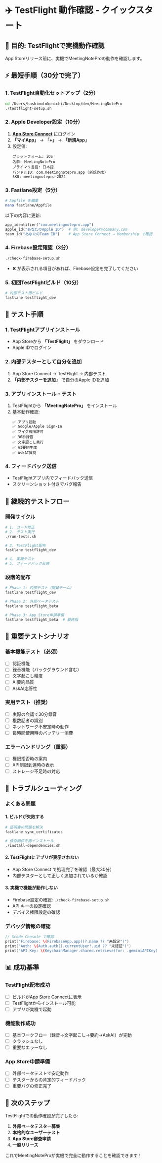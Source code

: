 # ✈️ TestFlight 動作確認 - クイックスタート

## 🎯 目的: TestFlightで実機動作確認

App Storeリリース前に、実機でMeetingNoteProの動作を確認します。

## ⚡ 最短手順（30分で完了）

### 1. TestFlight自動化セットアップ（2分）
```bash
cd /Users/hashimotokenichi/Desktop/dev/MeetingNotePro
./testflight-setup.sh
```

### 2. Apple Developer設定（10分）
1. **[App Store Connect](https://appstoreconnect.apple.com/)** にログイン
2. **「マイApp」** → **「+」** → **「新規App」**
3. 設定値:
   ```
   プラットフォーム: iOS
   名前: MeetingNotePro
   プライマリ言語: 日本語
   バンドルID: com.meetingnotepro.app (新規作成)
   SKU: meetingnotepro-2024
   ```

### 3. Fastlane設定（5分）
```bash
# Appfile を編集
nano fastlane/Appfile
```

以下の内容に更新:
```ruby
app_identifier("com.meetingnotepro.app")
apple_id("あなたのApple ID")  # 例: developer@company.com
team_id("あなたのTeam ID")    # App Store Connect → Membership で確認
```

### 4. Firebase設定確認（3分）
```bash
./check-firebase-setup.sh
```
- ❌ が表示される項目があれば、Firebase設定を完了してください

### 5. 初回TestFlightビルド（10分）
```bash
# 内部テスト用ビルド
fastlane testflight_dev
```

## 📱 テスト手順

### 1. TestFlightアプリインストール
- App Storeから **「TestFlight」** をダウンロード
- Apple IDでログイン

### 2. 内部テスターとして自分を追加
1. App Store Connect → TestFlight → 内部テスト
2. **「内部テスターを追加」** で自分のApple IDを追加

### 3. アプリインストール・テスト
1. TestFlightから **「MeetingNotePro」** をインストール
2. 基本動作確認:
   ```
   ✅ アプリ起動
   ✅ Google/Apple Sign-In
   ✅ マイク権限許可
   ✅ 30秒録音
   ✅ 文字起こし実行
   ✅ AI要約生成
   ✅ AskAI質問
   ```

### 4. フィードバック送信
- TestFlightアプリ内でフィードバック送信
- スクリーンショット付きでバグ報告

## 🔄 継続的テストフロー

### 開発サイクル
```bash
# 1. コード修正
# 2. テスト実行
./run-tests.sh

# 3. TestFlight配布
fastlane testflight_dev

# 4. 実機テスト
# 5. フィードバック反映
```

### 段階的配布
```bash
# Phase 1: 内部テスト（開発チーム）
fastlane testflight_dev

# Phase 2: 外部ベータテスト
fastlane testflight_beta

# Phase 3: App Store申請準備
fastlane testflight_beta  # 最終版
```

## 🧪 重要テストシナリオ

### 基本機能テスト（必須）
- [ ] 認証機能
- [ ] 録音機能（バックグラウンド含む）
- [ ] 文字起こし精度
- [ ] AI要約品質
- [ ] AskAI応答性

### 実用テスト（推奨）
- [ ] 実際の会議で30分録音
- [ ] 複数話者の識別
- [ ] ネットワーク不安定時の動作
- [ ] 長時間使用時のバッテリー消費

### エラーハンドリング（重要）
- [ ] 権限拒否時の案内
- [ ] API制限到達時の表示
- [ ] ストレージ不足時の対応

## 🚨 トラブルシューティング

### よくある問題

#### 1. ビルドが失敗する
```bash
# 証明書の問題を解決
fastlane sync_certificates

# 依存関係を再インストール
./install-dependencies.sh
```

#### 2. TestFlightにアプリが表示されない
- App Store Connect で処理完了を確認（最大30分）
- 内部テスターとして正しく追加されているか確認

#### 3. 実機で機能が動作しない
- Firebase設定の確認: `./check-firebase-setup.sh`
- API キーの設定確認
- デバイス権限設定の確認

### デバッグ情報の確認
```swift
// Xcode Console で確認
print("Firebase: \(FirebaseApp.app()?.name ?? "未設定")")
print("Auth: \(Auth.auth().currentUser?.uid ?? "未認証")")
print("API Key: \(KeychainManager.shared.retrieve(for: .geminiAPIKey) != nil)")
```

## 📊 成功基準

### TestFlight配布成功
- [ ] ビルドがApp Store Connectに表示
- [ ] TestFlightからインストール可能
- [ ] アプリが実機で起動

### 機能動作成功
- [ ] 基本ワークフロー（録音→文字起こし→要約→AskAI）が完動
- [ ] クラッシュなし
- [ ] 重要なエラーなし

### App Store申請準備
- [ ] 外部ベータテストで安定動作
- [ ] テスターからの肯定的フィードバック
- [ ] 重要バグの修正完了

## 🎉 次のステップ

TestFlightでの動作確認が完了したら:

1. **外部ベータテスター募集**
2. **本格的なユーザーテスト**
3. **App Store審査申請**
4. **一般リリース**

これでMeetingNoteProが実機で完全に動作することを確認できます！